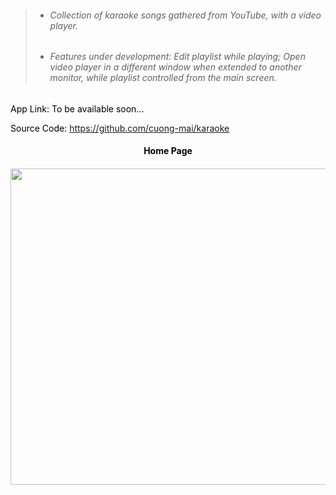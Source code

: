 <blockquote>
<ul>
 	<li>
<h6>Collection of karaoke songs gathered from YouTube, with a video player.</h6>
</li>
 	<li>
<h6>Features under development: Edit playlist while playing; Open video player in a different
window when extended to another monitor, while playlist controlled from the main screen.</h6>
</li>
</ul>
</blockquote>
<span style="color: #000000;">App Link: To be available soon...</span>

<span style="color: #000000;">Source Code: <a href="https://github.com/cuong-mai/karaoke" target="_blank" rel="noopener">https://github.com/cuong-mai/karaoke</a></span>
<h4></h4>
<h4 style="text-align: center;"><span style="color: #000000;">Home Page</span></h4>
<h4><img class="aligncenter size-large wp-image-304" src="http://www.cuongmai.net/wp-content/uploads/2018/02/01_2-1024x576.png" alt="" width="900" height="506" /></h4>
